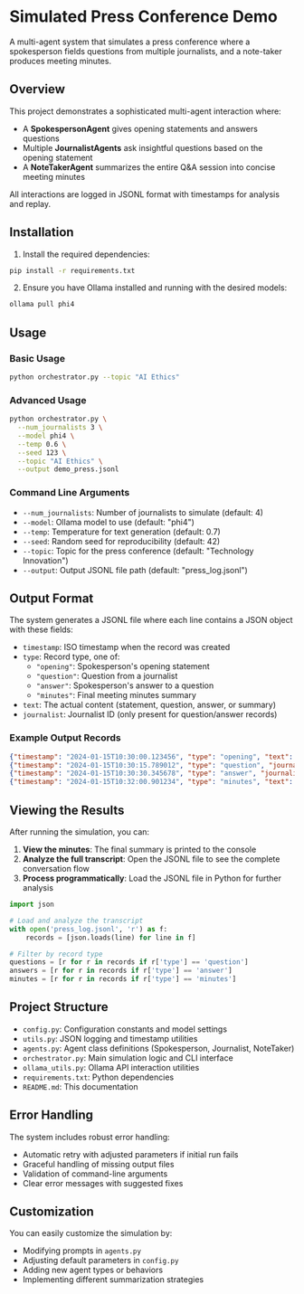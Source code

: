 # Simulated Press Conference Demo

A multi-agent system that simulates a press conference where a spokesperson fields questions from multiple journalists, and a note-taker produces meeting minutes.

## Overview

This project demonstrates a sophisticated multi-agent interaction where:
- A **SpokespersonAgent** gives opening statements and answers questions
- Multiple **JournalistAgents** ask insightful questions based on the opening statement  
- A **NoteTakerAgent** summarizes the entire Q&A session into concise meeting minutes

All interactions are logged in JSONL format with timestamps for analysis and replay.

## Installation

1. Install the required dependencies:
```bash
pip install -r requirements.txt
```

2. Ensure you have Ollama installed and running with the desired models:
```bash
ollama pull phi4
```

## Usage

### Basic Usage
```bash
python orchestrator.py --topic "AI Ethics"
```

### Advanced Usage
```bash
python orchestrator.py \
  --num_journalists 3 \
  --model phi4 \
  --temp 0.6 \
  --seed 123 \
  --topic "AI Ethics" \
  --output demo_press.jsonl
```

### Command Line Arguments

- `--num_journalists`: Number of journalists to simulate (default: 4)
- `--model`: Ollama model to use (default: "phi4")
- `--temp`: Temperature for text generation (default: 0.7)
- `--seed`: Random seed for reproducibility (default: 42)
- `--topic`: Topic for the press conference (default: "Technology Innovation")
- `--output`: Output JSONL file path (default: "press_log.jsonl")

## Output Format

The system generates a JSONL file where each line contains a JSON object with these fields:

- `timestamp`: ISO timestamp when the record was created
- `type`: Record type, one of:
  - `"opening"`: Spokesperson's opening statement
  - `"question"`: Question from a journalist
  - `"answer"`: Spokesperson's answer to a question
  - `"minutes"`: Final meeting minutes summary
- `text`: The actual content (statement, question, answer, or summary)
- `journalist`: Journalist ID (only present for question/answer records)

### Example Output Records

```json
{"timestamp": "2024-01-15T10:30:00.123456", "type": "opening", "text": "Welcome to today's press conference on AI Ethics..."}
{"timestamp": "2024-01-15T10:30:15.789012", "type": "question", "journalist": 0, "text": "What measures are being taken to ensure AI transparency?"}
{"timestamp": "2024-01-15T10:30:30.345678", "type": "answer", "journalist": 0, "text": "We are implementing several transparency initiatives..."}
{"timestamp": "2024-01-15T10:32:00.901234", "type": "minutes", "text": "• Key points discussed included AI transparency measures..."}
```

## Viewing the Results

After running the simulation, you can:

1. **View the minutes**: The final summary is printed to the console
2. **Analyze the full transcript**: Open the JSONL file to see the complete conversation flow
3. **Process programmatically**: Load the JSONL file in Python for further analysis

```python
import json

# Load and analyze the transcript
with open('press_log.jsonl', 'r') as f:
    records = [json.loads(line) for line in f]

# Filter by record type
questions = [r for r in records if r['type'] == 'question']
answers = [r for r in records if r['type'] == 'answer']
minutes = [r for r in records if r['type'] == 'minutes']
```

## Project Structure

- `config.py`: Configuration constants and model settings
- `utils.py`: JSON logging and timestamp utilities
- `agents.py`: Agent class definitions (Spokesperson, Journalist, NoteTaker)
- `orchestrator.py`: Main simulation logic and CLI interface
- `ollama_utils.py`: Ollama API interaction utilities
- `requirements.txt`: Python dependencies
- `README.md`: This documentation

## Error Handling

The system includes robust error handling:
- Automatic retry with adjusted parameters if initial run fails
- Graceful handling of missing output files
- Validation of command-line arguments
- Clear error messages with suggested fixes

## Customization

You can easily customize the simulation by:
- Modifying prompts in `agents.py`
- Adjusting default parameters in `config.py`
- Adding new agent types or behaviors
- Implementing different summarization strategies 
